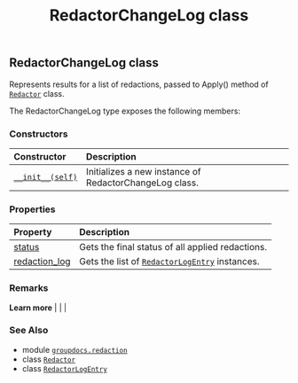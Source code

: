 ﻿---
title: RedactorChangeLog class
second_title: GroupDocs.Redaction for Python via .NET API References
description: 
type: docs
weight: 110
url: /groupdocs.redaction/redactorchangelog/
is_root: false
---

## RedactorChangeLog class

Represents results for a list of redactions, passed to Apply() method of [`Redactor`](/redaction/python-net/groupdocs.redaction/redactor) class.



The RedactorChangeLog type exposes the following members:

### Constructors
| Constructor | Description |
| :- | :- |
| [`__init__(self)`](/redaction/python-net/groupdocs.redaction/redactorchangelog/__init__/#) | Initializes a new instance of RedactorChangeLog class. |


### Properties
| Property | Description |
| :- | :- |
| [status](/redaction/python-net/groupdocs.redaction/redactorchangelog/status) | Gets the final status of all applied redactions. |
| [redaction_log](/redaction/python-net/groupdocs.redaction/redactorchangelog/redaction_log) | Gets the list of [`RedactorLogEntry`](/redaction/python-net/groupdocs.redaction/redactorlogentry) instances. |



### Remarks 


**Learn more** |
|
 |

### See Also
* module [`groupdocs.redaction`](..)
* class [`Redactor`](/redaction/python-net/groupdocs.redaction/redactor)
* class [`RedactorLogEntry`](/redaction/python-net/groupdocs.redaction/redactorlogentry)

